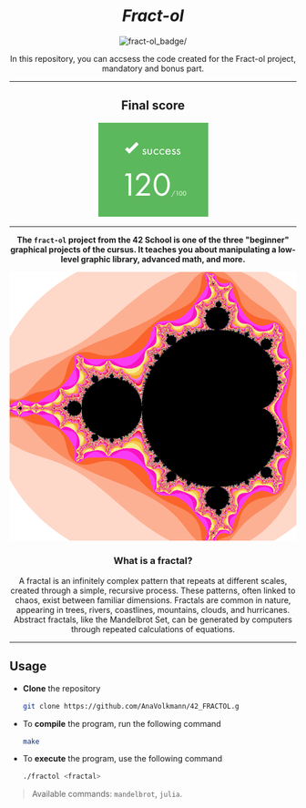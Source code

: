 <div align=center>
	<h1>
		<i>Fract-ol</i>
	</h1>
	<img src=https://github.com/AnaVolkmann/42_project_badges/blob/main/badges/fract-olm.png alt=fract-ol_badge/>
	<p align=center>
    		In this repository, you can accsess the code created for the Fract-ol project, mandatory and bonus part.
	</p>

---

<h2>
		Final score
	</h2>
	<img src=https://github.com/AnaVolkmann/AnaVolkmann/blob/main/fractol%20score alt=fractol_grade/>

---

<p><b>The <code>fract-ol</code> project from the 42 School is one of the three "beginner" graphical projects of the cursus. It teaches you about manipulating a low-level graphic library, advanced math, and more.</b></p>

<img src=https://github.com/AnaVolkmann/AnaVolkmann/blob/main/mandelbrot_opening.png alt=fract-ol_opening/>

  
<h3>
		What is a fractal?
</h3>
 </h4>
A fractal is an infinitely complex pattern that repeats at different scales, created through a simple, recursive process. 
These patterns, often linked to chaos, exist between familiar dimensions. Fractals are common in nature, appearing in trees, 
rivers, coastlines, mountains, clouds, and hurricanes.
Abstract fractals, like the Mandelbrot Set, can be generated by computers through repeated calculations of equations.
  </h4>
</div>

--- 

## Usage

* **Clone** the repository

	```bash
	git clone https://github.com/AnaVolkmann/42_FRACTOL.g
	```

* To **compile** the program, run the following command

	```bash
	make
	```

* To **execute** the program, use the following command

	```bash
	./fractol <fractal>
	```

> Available commands: `mandelbrot`, `julia`.


